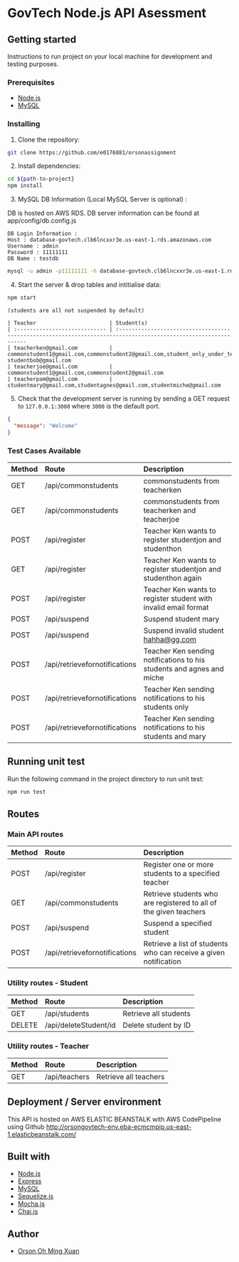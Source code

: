 # GovTech Node.js API Asessment

## Getting started

Instructions to run project on your local machine for development and testing purposes. 

### Prerequisites

- [Node.js](https://nodejs.org/en/download/)
- [MySQL](https://dev.mysql.com/downloads/mysql/)

### Installing

1. Clone the repository:

```bash
git clone https://github.com/e0176881/orsonassignment
```

2. Install dependencies:

```bash
cd ${path-to-project}
npm install
```
3. MySQL DB Information (Local MySQL Server is optional) : 

DB is hosted on AWS RDS. DB server information can be found at app/config/db.config.js

```
DB Login Information : 
Host : database-govtech.clb6lncxxr3e.us-east-1.rds.amazonaws.com
Username : admin
Password : 11111111
DB Name : testdb
```

```bash
mysql -u admin -p11111111 -h database-govtech.clb6lncxxr3e.us-east-1.rds.amazonaws.com testdb 
```

4. Start the server & drop tables and intitialise data:

```bash
npm start
```
```### Initialised Data
(students are all not suspended by default)

| Teacher                       | Student(s)                                                      
| :---------------------------- | :---------------------------------------------------------------------------------------------------------------
| teacherken@gmail.com          | commonstudent1@gmail.com,commonstudent2@gmail.com,student_only_under_teacher_ken@gmail.com, studentbob@gmail.com                               
| teacherjoe@gmail.com          | commonstudent1@gmail.com,commonstudent2@gmail.com                   
| teacherpam@gmail.com          | studentmary@gmail.com,studentagnes@gmail.com,studentmiche@gmail.com           
```



5. Check that the development server is running by sending a GET request to `127.0.0.1:3000` where `3000` is the default port.

```json
{
  "message": "Welcome"
}
```

### Test Cases Available


| Method | Route                         | Description                                                       
| :----- | :---------------------------- | :---------------------------------------------------------------- 
| GET    | /api/commonstudents           | commonstudents from teacherken                                   
| GET    | /api/commonstudents           | commonstudents from teacherken and teacherjoe                    
| POST   | /api/register                 | Teacher Ken wants to register studentjon and studenthon           
| GET    | /api/register                 | Teacher Ken wants to register studentjon and studenthon again 
| POST   | /api/register                 | Teacher Ken wants to register student with invalid email format  
| POST   | /api/suspend | Suspend student mary  
| POST   | /api/suspend | Suspend invalid student hahha@gg.com  
| POST   | /api/retrievefornotifications| Teacher Ken sending notifications to his students and agnes and miche 
| POST   | /api/retrievefornotifications| Teacher Ken sending notifications to his students only  
| POST   | /api/retrievefornotifications| Teacher Ken sending notifications to his students and mary  


## Running unit test

Run the following command in the project directory to run unit test:

```bash
npm run test
```

## Routes

### Main API routes

| Method | Route                         | Description                                                       |
| :----- | :---------------------------- | :---------------------------------------------------------------- |
| POST   | /api/register                 | Register one or more students to a specified teacher              |
| GET    | /api/commonstudents           | Retrieve students who are registered to all of the given teachers |
| POST   | /api/suspend                  | Suspend a specified student                                       |
| POST   | /api/retrievefornotifications | Retrieve a list of students who can receive a given notification  |

### Utility routes - Student

| Method | Route            | Description                                         |
| :----- | :--------------- | :-------------------------------------------------- |
| GET    | /api/students     | Retrieve all students                               |
| DELETE    | /api/deleteStudent/id     | Delete student by ID                             |


### Utility routes - Teacher

| Method | Route            | Description                                         |
| :----- | :--------------- | :-------------------------------------------------- |
| GET    | /api/teachers     | Retrieve all teachers                               |


## Deployment / Server environment
This API is hosted on AWS ELASTIC BEANSTALK with AWS CodePipeline using Github
http://orsongovtech-env.eba-ecmcmpip.us-east-1.elasticbeanstalk.com/


## Built with

- [Node.js](https://nodejs.org/en/download/)
- [Express](https://expressjs.com/)
- [MySQL](https://dev.mysql.com/downloads/mysql/)
- [Sequelize.js](https://sequelize.org/)
- [Mocha.js](https://mochajs.org/)
- [Chai.js](https://www.chaijs.com/)

## Author

- [Orson Oh Ming Xuan](https://github.com/e0176881)
